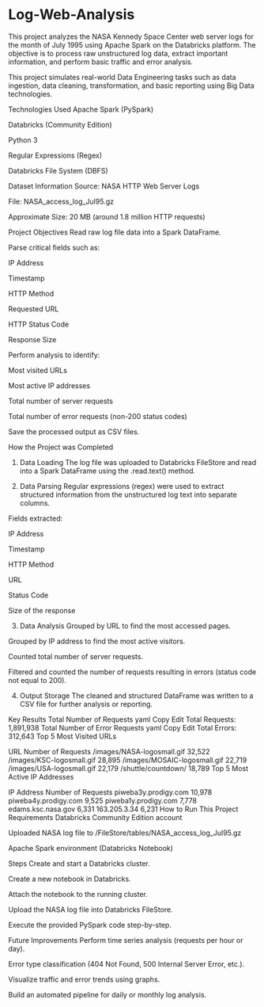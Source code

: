 # Log-Web-Analysis

This project analyzes the NASA Kennedy Space Center web server logs for the month of July 1995 using Apache Spark on the Databricks platform. The objective is to process raw unstructured log data, extract important information, and perform basic traffic and error analysis.

This project simulates real-world Data Engineering tasks such as data ingestion, data cleaning, transformation, and basic reporting using Big Data technologies.


Technologies Used
Apache Spark (PySpark)

Databricks (Community Edition)

Python 3

Regular Expressions (Regex)

Databricks File System (DBFS)

Dataset Information
Source: NASA HTTP Web Server Logs

File: NASA_access_log_Jul95.gz

Approximate Size: 20 MB (around 1.8 million HTTP requests)

Project Objectives
Read raw log file data into a Spark DataFrame.

Parse critical fields such as:

IP Address

Timestamp

HTTP Method

Requested URL

HTTP Status Code

Response Size

Perform analysis to identify:

Most visited URLs

Most active IP addresses

Total number of server requests

Total number of error requests (non-200 status codes)

Save the processed output as CSV files.

How the Project was Completed
1. Data Loading
The log file was uploaded to Databricks FileStore and read into a Spark DataFrame using the .read.text() method.

2. Data Parsing
Regular expressions (regex) were used to extract structured information from the unstructured log text into separate columns.

Fields extracted:

IP Address

Timestamp

HTTP Method

URL

Status Code

Size of the response

3. Data Analysis
Grouped by URL to find the most accessed pages.

Grouped by IP address to find the most active visitors.

Counted total number of server requests.

Filtered and counted the number of requests resulting in errors (status code not equal to 200).

4. Output Storage
The cleaned and structured DataFrame was written to a CSV file for further analysis or reporting.

Key Results
Total Number of Requests
yaml
Copy
Edit
Total Requests: 1,891,938
Total Number of Error Requests
yaml
Copy
Edit
Total Errors: 312,643
Top 5 Most Visited URLs

URL	Number of Requests
/images/NASA-logosmall.gif	32,522
/images/KSC-logosmall.gif	28,895
/images/MOSAIC-logosmall.gif	22,719
/images/USA-logosmall.gif	22,179
/shuttle/countdown/	18,789
Top 5 Most Active IP Addresses

IP Address	Number of Requests
piweba3y.prodigy.com	10,978
piweba4y.prodigy.com	9,525
piweba1y.prodigy.com	7,778
edams.ksc.nasa.gov	6,331
163.205.3.34	6,231
How to Run This Project
Requirements
Databricks Community Edition account

Uploaded NASA log file to /FileStore/tables/NASA_access_log_Jul95.gz

Apache Spark environment (Databricks Notebook)

Steps
Create and start a Databricks cluster.

Create a new notebook in Databricks.

Attach the notebook to the running cluster.

Upload the NASA log file into Databricks FileStore.

Execute the provided PySpark code step-by-step.

Future Improvements
Perform time series analysis (requests per hour or day).

Error type classification (404 Not Found, 500 Internal Server Error, etc.).

Visualize traffic and error trends using graphs.

Build an automated pipeline for daily or monthly log analysis.
